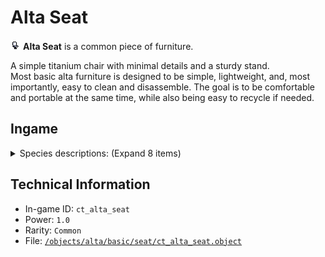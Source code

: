 # Alta Seat

<img src="https://raw.githubusercontent.com/Ceterai/Enternia/main/objects/alta/basic/seat/icon.png" alt="Alta Seat icon" loading="lazy" height="16px" width="auto" /> **Alta Seat** is a common piece of furniture.

A simple titanium chair with minimal details and a sturdy stand.  
Most basic alta furniture is designed to be simple, lightweight, and, most importantly, easy to clean and disassemble. The goal is to be comfortable and portable at the same time, while also being easy to recycle if needed.

## Ingame

<details markdown="1"><summary>Species descriptions: (Expand 8 items)</summary>

- Alta: Not the most comfortable, but quite spacey and sturdy.
- Apex: A pretty comfortable chair. I'm happy with it.
- Avian: A highly decent place to sit.
- Floran: Floran sssit on chair and think about hunting.
- Glitch: Relaxed. This chair is exceptionally comfortable for the Glitch.
- Human: A pretty soft chair. Reminds me of being at home.
- Hylotl: Almost the luxury Hylotl are used to. There's satisfaction to be gained here.
- Novakid: This kinda chair makes me wanna put my feet up!

</details>

## Technical Information

- In-game ID: `ct_alta_seat`
- Power: `1.0`
- Rarity: `Common`
- File: [`/objects/alta/basic/seat/ct_alta_seat.object`](https://github.com/Ceterai/Enternia/blob/main/objects/alta/basic/seat/ct_alta_seat.object)
